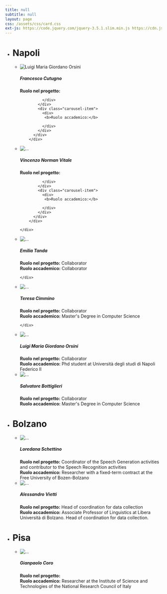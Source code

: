 ```yaml
---
title: null
subtitle: null
layout: page
css: /assets/css/card.css
ext-js: https://code.jquery.com/jquery-3.5.1.slim.min.js https://cdn.jsdelivr.net/npm/popper.js@1.16.0/dist/umd/popper.min.js https://stackpath.bootstrapcdn.com/bootstrap/4.4.1/js/bootstrap.min.js
---
```


- # Napoli

  - <div class="card mb-3" style="max-width: 640px;">
    <div class="row g-0">
      <div class="col-md-4">
        <img src="/assets/img/cane.jpeg" class="img-fluid rounded-start" alt="Luigi Maria Giordano Orsini">
      </div>
      <a href="#" class="stretched-link"></a>
      <div class="col-md-8">
      <div class="card-body">
        <h5 class="card-title">Francesco Cutugno</h5>
          <div class="carousel slide" data-ride="carousel">
              <div class="carousel-inner">
                <div class="carousel-item active">
                  <div>
                   <b>Ruolo nel progetto:</b> 
                   
                  </div>
                </div>
                <div class="carousel-item">
                  <div>
                   <b>Ruolo accademico:</b> 
                   
                  </div>
                </div>
              </div>
            </div>
      </div>
      </div>
      
    </div>
    </div>

  - <div class="card mb-3" style="max-width: 640px;">
    <div class="row g-0">
      <div class="col-md-4">
        <img src="/assets/img/cane.jpeg" class="img-fluid rounded-start" alt="...">
      </div>
      <a href="#" class="stretched-link"></a>

      <div class="col-md-8">
        <div class="card-body">
          <h5 class="card-title">Vincenzo Norman Vitale</h5>
            <div class="carousel slide" data-ride="carousel">
              <div class="carousel-inner">
                <div class="carousel-item active">
                  <div>
                   <b>Ruolo nel progetto:</b> 
                   
                  </div>
                </div>
                <div class="carousel-item">
                  <div>
                   <b>Ruolo accademico:</b> 
                   
                  </div>
                </div>
              </div>
            </div>
          
        </div>
      </div>

    </div>
    </div>

  - <div class="card mb-3" style="max-width: 640px;">
    <div class="row g-0">
      <div class="col-md-4">
        <img src="/assets/img/emilia_tanda.jpeg" class="img-fluid rounded-start" alt="...">
      </div>
      <a href="#" class="stretched-link"></a>

      <div class="col-md-8">
        <div class="card-body">
          <h5 class="card-title">Emilia Tanda</h5>
            <div class="carousel slide" data-ride="carousel">
              <div class="carousel-inner">
                <div class="carousel-item active">
                  <div>
                   <b>Ruolo nel progetto:</b> 
                   Collaborator
                  </div>
                </div>
                <div class="carousel-item">
                  <div>
                   <b>Ruolo accademico:</b> 
                   Collaborator
                  </div>
                </div>
              </div>
            </div>
          
        </div>
      </div>
    </div>
    </div>

  - <div class="card mb-3" style="max-width: 640px;">
    <div class="row g-0">
      <div class="col-md-4">
        <img src="/assets/img/teresa.jpeg" class="img-fluid rounded-start" alt="...">
      </div>
      <div class="col-md-8">
        <div class="card-body">
          <h5 class="card-title">Teresa Cimmino</h5>
            <div class="carousel slide" data-ride="carousel">
              <div class="carousel-inner">
                <div class="carousel-item active">
                  <div>
                   <b>Ruolo nel progetto:</b> 
                   Collaborator
                  </div>
                </div>
                <div class="carousel-item">
                  <div>
                   <b>Ruolo accademico:</b> 
                   Master's Degree in Computer Science
                  </div>
                </div>
              </div>
            </div>
          
        </div>
      </div>
      <a href="#" class="stretched-link"></a>
    </div>
    </div>

  - <div class="card mb-3" style="max-width: 640px;">
    <div class="row g-0">
      <div class="col-md-4">
        <img src="/assets/img/luigi.jpeg" class="img-fluid rounded-start" alt="...">
      </div>
      <div class="col-md-8">
        <div class="card-body">
          <h5 class="card-title">Luigi Maria Giordano Orsini</h5>
            <div class="carousel slide" data-ride="carousel">
              <div class="carousel-inner">
                <div class="carousel-item active">
                  <div>
                   <b>Ruolo nel progetto:</b> 
                   Collaborator
                  </div>
                </div>
                <div class="carousel-item">
                  <div>
                   <b>Ruolo accademico:</b> 
                   Phd student at Università degli studi di Napoli Federico II
                  </div>
                </div>
              </div>
            </div>
          </div>
        </div>
      <a href="#" class="stretched-link"></a>

      </div>
    </div>

  - <div class="card mb-3" style="max-width: 640px;">
    <div class="row g-0">
      <div class="col-md-4">
        <img src="/assets/img/salvatore.jpeg" class="img-fluid rounded-start" alt="...">
      </div>
      <div class="col-md-8">
        <div class="card-body">
          <h5 class="card-title">Salvatore Bottiglieri</h5>
            <div class="carousel slide" data-ride="carousel">
              <div class="carousel-inner">
                <div class="carousel-item active">
                  <div>
                   <b>Ruolo nel progetto:</b> 
                   Collaborator
                  </div>
                </div>
                <div class="carousel-item">
                  <div>
                   <b>Ruolo accademico:</b> 
                   Master's Degree in Computer Science
                  </div>
                </div>
              </div>
            </div>
        </div>
      </div>
    </div>
    </div>

- # Bolzano

  - <div class="card mb-3" style="max-width: 640px;">
    <div class="row g-0">
      <div class="col-md-4">
        <img src="/assets/img/loredana_schettino.jpeg" class="img-fluid rounded-start" alt="...">
      </div>
      <div class="col-md-8">
        <div class="card-body">
          <h5 class="card-title">Loredana Schettino</h5>
            <div class="carousel slide" data-ride="carousel">
              <div class="carousel-inner">
                <div class="carousel-item active">
                  <div>
                   <b>Ruolo nel progetto:</b> 
                   Coordinator of the Speech Generation activities and contributor to the Speech Recognition activities
                  </div>
                </div>
                <div class="carousel-item">
                  <div>
                   <b>Ruolo accademico:</b> 
                   Researcher with a fixed-term contract at the Free University of Bozen-Bolzano
                  </div>
                </div>
              </div>
            </div>
          </div>
        </div>
      </div>
    </div>

  - <div class="card mb-3" style="max-width: 640px;">
    <div class="row g-0">
      <div class="col-md-4">
        <img src="/assets/img/alessandro_vietti.enc" class="img-fluid rounded-start" alt="...">
      </div>
      <div class="col-md-8">
        <div class="card-body">
          <h5 class="card-title">Alessandro Vietti</h5>
            <div class="carousel slide" data-ride="carousel">
              <div class="carousel-inner">
                <div class="carousel-item active">
                  <div>
                   <b>Ruolo nel progetto:</b> 
                   Head of coordination for data collection
                  </div>
                </div>
                <div class="carousel-item">
                  <div>
                   <b>Ruolo accademico:</b> 
                    Associate Professor of Linguistics at Libera Università di Bolzano. Head of coordination for data collection.
                  </div>
                </div>
              </div>
            </div>
        </div>
      </div>
    </div>
    </div>

- # Pisa

  - <div class="card mb-3" style="max-width: 640px;">
    <div class="row g-0">
      <div class="col-md-4">
        <img src="/assets/img/gianpaolo_coro.jpeg" class="img-fluid rounded-start" alt="...">
      </div>
      <div class="col-md-8">
        <div class="card-body">
          <h5 class="card-title">Gianpaolo Coro</h5>
            <div class="carousel slide" data-ride="carousel">
              <div class="carousel-inner">
                <div class="carousel-item active">
                  <div>
                   <b>Ruolo nel progetto:</b> 
                  </div>
                </div>
                <div class="carousel-item">
                  <div>
                   <b>Ruolo accademico:</b> 
                      Researcher at the Institute of Science and Technologies of the National Research Council of Italy
                  </div>
                </div>
              </div>
            </div>
        </div>
      </div>
    </div>
    </div>



    